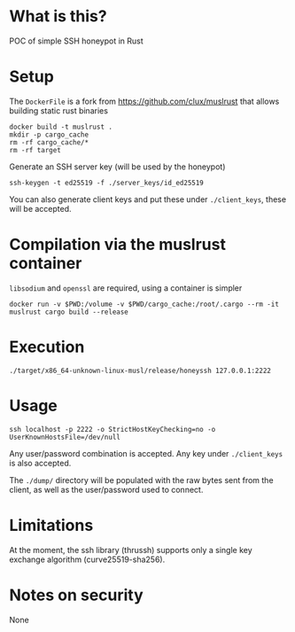# What is this?
POC of simple SSH honeypot in Rust

# Setup

The `DockerFile` is a fork from https://github.com/clux/muslrust that allows building static rust binaries

```
docker build -t muslrust .
mkdir -p cargo_cache
rm -rf cargo_cache/*
rm -rf target
```

Generate an SSH server key (will be used by the honeypot)
```
ssh-keygen -t ed25519 -f ./server_keys/id_ed25519
```

You can also generate client keys and put these under `./client_keys`, these will be accepted.

# Compilation via the muslrust container
`libsodium` and `openssl` are required, using a container is simpler
```
docker run -v $PWD:/volume -v $PWD/cargo_cache:/root/.cargo --rm -it muslrust cargo build --release
```

# Execution
```
./target/x86_64-unknown-linux-musl/release/honeyssh 127.0.0.1:2222
```

# Usage
```
ssh localhost -p 2222 -o StrictHostKeyChecking=no -o UserKnownHostsFile=/dev/null
```

Any user/password combination is accepted. Any key under `./client_keys` is also accepted.

The `./dump/` directory will be populated with the raw bytes sent from the client, as well as the user/password used to connect.

# Limitations
At the moment, the ssh library (thrussh) supports only a single key exchange algorithm (curve25519-sha256).

# Notes on security
None

